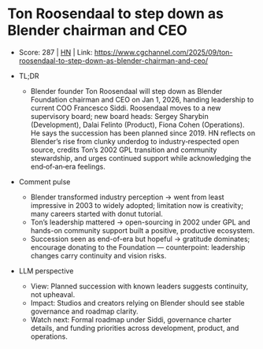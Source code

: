 # Ton Roosendaal to step down as Blender chairman and CEO

- Score: 287 | [HN](https://news.ycombinator.com/item?id=45278279) | Link: https://www.cgchannel.com/2025/09/ton-roosendaal-to-step-down-as-blender-chairman-and-ceo/

- TL;DR
    - Blender founder Ton Roosendaal will step down as Blender Foundation chairman and CEO on Jan 1, 2026, handing leadership to current COO Francesco Siddi. Roosendaal moves to a new supervisory board; new board heads: Sergey Sharybin (Development), Dalai Felinto (Product), Fiona Cohen (Operations). He says the succession has been planned since 2019. HN reflects on Blender’s rise from clunky underdog to industry‑respected open source, credits Ton’s 2002 GPL transition and community stewardship, and urges continued support while acknowledging the end‑of‑an‑era feelings.

- Comment pulse
    - Blender transformed industry perception → went from least impressive in 2003 to widely adopted; limitation now is creativity; many careers started with donut tutorial.
    - Ton’s leadership mattered → open-sourcing in 2002 under GPL and hands-on community support built a positive, productive ecosystem.
    - Succession seen as end-of-era but hopeful → gratitude dominates; encourage donating to the Foundation — counterpoint: leadership changes carry continuity and vision risks.

- LLM perspective
    - View: Planned succession with known leaders suggests continuity, not upheaval.
    - Impact: Studios and creators relying on Blender should see stable governance and roadmap clarity.
    - Watch next: Formal roadmap under Siddi, governance charter details, and funding priorities across development, product, and operations.
